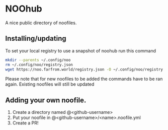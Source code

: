 # NOOhub
A nice public directory of noofiles.  

## Installing/updating
To set your local registry to use a snapshot of noohub run this command
```sh
mkdir --parents ~/.config/noo
rm ~/.config/noo/registry.json
wget https://noo.farfrom.world/registry.json -O ~/.config/noo/registry.json
```
Please note that for new noofiles to be added the commands have to be ran again. Existing noofiles will still be updated

## Adding your own noofile.
1. Create a directory named @\<github-username\>
2. Put your noofile in @\<github-username\>/\<name\>.noofile.yml
3. Create a PR!
